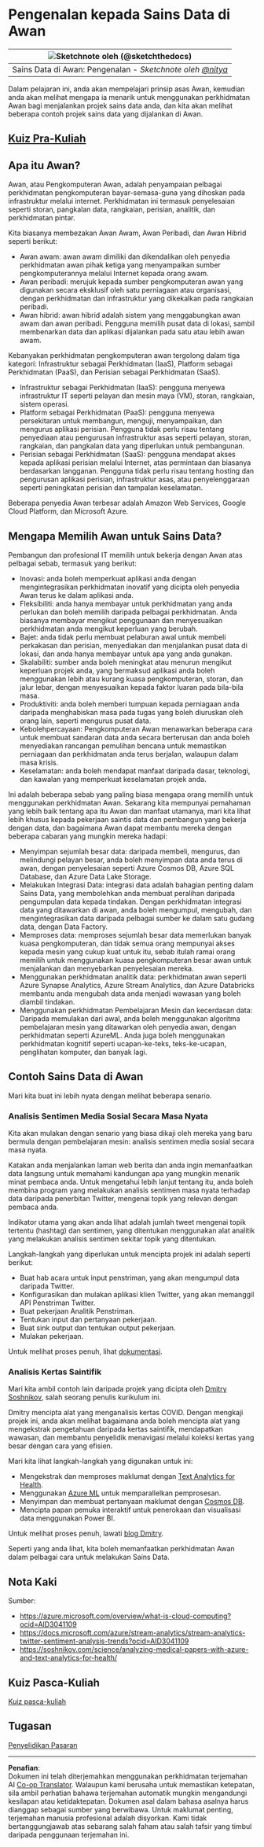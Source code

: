 <!--
CO_OP_TRANSLATOR_METADATA:
{
  "original_hash": "408c55cab2880daa4e78616308bd5db7",
  "translation_date": "2025-08-28T18:00:18+00:00",
  "source_file": "5-Data-Science-In-Cloud/17-Introduction/README.md",
  "language_code": "ms"
}
-->
# Pengenalan kepada Sains Data di Awan

|![ Sketchnote oleh [(@sketchthedocs)](https://sketchthedocs.dev) ](../../sketchnotes/17-DataScience-Cloud.png)|
|:---:|
| Sains Data di Awan: Pengenalan - _Sketchnote oleh [@nitya](https://twitter.com/nitya)_ |

Dalam pelajaran ini, anda akan mempelajari prinsip asas Awan, kemudian anda akan melihat mengapa ia menarik untuk menggunakan perkhidmatan Awan bagi menjalankan projek sains data anda, dan kita akan melihat beberapa contoh projek sains data yang dijalankan di Awan.

## [Kuiz Pra-Kuliah](https://purple-hill-04aebfb03.1.azurestaticapps.net/quiz/32)

## Apa itu Awan?

Awan, atau Pengkomputeran Awan, adalah penyampaian pelbagai perkhidmatan pengkomputeran bayar-semasa-guna yang dihoskan pada infrastruktur melalui internet. Perkhidmatan ini termasuk penyelesaian seperti storan, pangkalan data, rangkaian, perisian, analitik, dan perkhidmatan pintar.

Kita biasanya membezakan Awan Awam, Awan Peribadi, dan Awan Hibrid seperti berikut:

* Awan awam: awan awam dimiliki dan dikendalikan oleh penyedia perkhidmatan awan pihak ketiga yang menyampaikan sumber pengkomputerannya melalui Internet kepada orang awam.
* Awan peribadi: merujuk kepada sumber pengkomputeran awan yang digunakan secara eksklusif oleh satu perniagaan atau organisasi, dengan perkhidmatan dan infrastruktur yang dikekalkan pada rangkaian peribadi.
* Awan hibrid: awan hibrid adalah sistem yang menggabungkan awan awam dan awan peribadi. Pengguna memilih pusat data di lokasi, sambil membenarkan data dan aplikasi dijalankan pada satu atau lebih awan awam.

Kebanyakan perkhidmatan pengkomputeran awan tergolong dalam tiga kategori: Infrastruktur sebagai Perkhidmatan (IaaS), Platform sebagai Perkhidmatan (PaaS), dan Perisian sebagai Perkhidmatan (SaaS).

* Infrastruktur sebagai Perkhidmatan (IaaS): pengguna menyewa infrastruktur IT seperti pelayan dan mesin maya (VM), storan, rangkaian, sistem operasi.
* Platform sebagai Perkhidmatan (PaaS): pengguna menyewa persekitaran untuk membangun, menguji, menyampaikan, dan mengurus aplikasi perisian. Pengguna tidak perlu risau tentang penyediaan atau pengurusan infrastruktur asas seperti pelayan, storan, rangkaian, dan pangkalan data yang diperlukan untuk pembangunan.
* Perisian sebagai Perkhidmatan (SaaS): pengguna mendapat akses kepada aplikasi perisian melalui Internet, atas permintaan dan biasanya berdasarkan langganan. Pengguna tidak perlu risau tentang hosting dan pengurusan aplikasi perisian, infrastruktur asas, atau penyelenggaraan seperti peningkatan perisian dan tampalan keselamatan.

Beberapa penyedia Awan terbesar adalah Amazon Web Services, Google Cloud Platform, dan Microsoft Azure.

## Mengapa Memilih Awan untuk Sains Data?

Pembangun dan profesional IT memilih untuk bekerja dengan Awan atas pelbagai sebab, termasuk yang berikut:

* Inovasi: anda boleh memperkuat aplikasi anda dengan mengintegrasikan perkhidmatan inovatif yang dicipta oleh penyedia Awan terus ke dalam aplikasi anda.
* Fleksibiliti: anda hanya membayar untuk perkhidmatan yang anda perlukan dan boleh memilih daripada pelbagai perkhidmatan. Anda biasanya membayar mengikut penggunaan dan menyesuaikan perkhidmatan anda mengikut keperluan yang berubah.
* Bajet: anda tidak perlu membuat pelaburan awal untuk membeli perkakasan dan perisian, menyediakan dan menjalankan pusat data di lokasi, dan anda hanya membayar untuk apa yang anda gunakan.
* Skalabiliti: sumber anda boleh meningkat atau menurun mengikut keperluan projek anda, yang bermaksud aplikasi anda boleh menggunakan lebih atau kurang kuasa pengkomputeran, storan, dan jalur lebar, dengan menyesuaikan kepada faktor luaran pada bila-bila masa.
* Produktiviti: anda boleh memberi tumpuan kepada perniagaan anda daripada menghabiskan masa pada tugas yang boleh diuruskan oleh orang lain, seperti mengurus pusat data.
* Kebolehpercayaan: Pengkomputeran Awan menawarkan beberapa cara untuk membuat sandaran data anda secara berterusan dan anda boleh menyediakan rancangan pemulihan bencana untuk memastikan perniagaan dan perkhidmatan anda terus berjalan, walaupun dalam masa krisis.
* Keselamatan: anda boleh mendapat manfaat daripada dasar, teknologi, dan kawalan yang memperkuat keselamatan projek anda.

Ini adalah beberapa sebab yang paling biasa mengapa orang memilih untuk menggunakan perkhidmatan Awan. Sekarang kita mempunyai pemahaman yang lebih baik tentang apa itu Awan dan manfaat utamanya, mari kita lihat lebih khusus kepada pekerjaan saintis data dan pembangun yang bekerja dengan data, dan bagaimana Awan dapat membantu mereka dengan beberapa cabaran yang mungkin mereka hadapi:

* Menyimpan sejumlah besar data: daripada membeli, mengurus, dan melindungi pelayan besar, anda boleh menyimpan data anda terus di awan, dengan penyelesaian seperti Azure Cosmos DB, Azure SQL Database, dan Azure Data Lake Storage.
* Melakukan Integrasi Data: integrasi data adalah bahagian penting dalam Sains Data, yang membolehkan anda membuat peralihan daripada pengumpulan data kepada tindakan. Dengan perkhidmatan integrasi data yang ditawarkan di awan, anda boleh mengumpul, mengubah, dan mengintegrasikan data daripada pelbagai sumber ke dalam satu gudang data, dengan Data Factory.
* Memproses data: memproses sejumlah besar data memerlukan banyak kuasa pengkomputeran, dan tidak semua orang mempunyai akses kepada mesin yang cukup kuat untuk itu, sebab itulah ramai orang memilih untuk menggunakan kuasa pengkomputeran besar awan untuk menjalankan dan menyebarkan penyelesaian mereka.
* Menggunakan perkhidmatan analitik data: perkhidmatan awan seperti Azure Synapse Analytics, Azure Stream Analytics, dan Azure Databricks membantu anda mengubah data anda menjadi wawasan yang boleh diambil tindakan.
* Menggunakan perkhidmatan Pembelajaran Mesin dan kecerdasan data: Daripada memulakan dari awal, anda boleh menggunakan algoritma pembelajaran mesin yang ditawarkan oleh penyedia awan, dengan perkhidmatan seperti AzureML. Anda juga boleh menggunakan perkhidmatan kognitif seperti ucapan-ke-teks, teks-ke-ucapan, penglihatan komputer, dan banyak lagi.

## Contoh Sains Data di Awan

Mari kita buat ini lebih nyata dengan melihat beberapa senario.

### Analisis Sentimen Media Sosial Secara Masa Nyata
Kita akan mulakan dengan senario yang biasa dikaji oleh mereka yang baru bermula dengan pembelajaran mesin: analisis sentimen media sosial secara masa nyata.

Katakan anda menjalankan laman web berita dan anda ingin memanfaatkan data langsung untuk memahami kandungan apa yang mungkin menarik minat pembaca anda. Untuk mengetahui lebih lanjut tentang itu, anda boleh membina program yang melakukan analisis sentimen masa nyata terhadap data daripada penerbitan Twitter, mengenai topik yang relevan dengan pembaca anda.

Indikator utama yang akan anda lihat adalah jumlah tweet mengenai topik tertentu (hashtag) dan sentimen, yang ditentukan menggunakan alat analitik yang melakukan analisis sentimen sekitar topik yang ditentukan.

Langkah-langkah yang diperlukan untuk mencipta projek ini adalah seperti berikut:

* Buat hab acara untuk input penstriman, yang akan mengumpul data daripada Twitter.
* Konfigurasikan dan mulakan aplikasi klien Twitter, yang akan memanggil API Penstriman Twitter.
* Buat pekerjaan Analitik Penstriman.
* Tentukan input dan pertanyaan pekerjaan.
* Buat sink output dan tentukan output pekerjaan.
* Mulakan pekerjaan.

Untuk melihat proses penuh, lihat [dokumentasi](https://docs.microsoft.com/azure/stream-analytics/stream-analytics-twitter-sentiment-analysis-trends?WT.mc_id=academic-77958-bethanycheum&ocid=AID30411099).

### Analisis Kertas Saintifik
Mari kita ambil contoh lain daripada projek yang dicipta oleh [Dmitry Soshnikov](http://soshnikov.com), salah seorang penulis kurikulum ini.

Dmitry mencipta alat yang menganalisis kertas COVID. Dengan mengkaji projek ini, anda akan melihat bagaimana anda boleh mencipta alat yang mengekstrak pengetahuan daripada kertas saintifik, mendapatkan wawasan, dan membantu penyelidik menavigasi melalui koleksi kertas yang besar dengan cara yang efisien.

Mari kita lihat langkah-langkah yang digunakan untuk ini:
* Mengekstrak dan memproses maklumat dengan [Text Analytics for Health](https://docs.microsoft.com/azure/cognitive-services/text-analytics/how-tos/text-analytics-for-health?WT.mc_id=academic-77958-bethanycheum&ocid=AID3041109).
* Menggunakan [Azure ML](https://azure.microsoft.com/services/machine-learning?WT.mc_id=academic-77958-bethanycheum&ocid=AID3041109) untuk memparallelkan pemprosesan.
* Menyimpan dan membuat pertanyaan maklumat dengan [Cosmos DB](https://azure.microsoft.com/services/cosmos-db?WT.mc_id=academic-77958-bethanycheum&ocid=AID3041109).
* Mencipta papan pemuka interaktif untuk penerokaan dan visualisasi data menggunakan Power BI.

Untuk melihat proses penuh, lawati [blog Dmitry](https://soshnikov.com/science/analyzing-medical-papers-with-azure-and-text-analytics-for-health/).

Seperti yang anda lihat, kita boleh memanfaatkan perkhidmatan Awan dalam pelbagai cara untuk melakukan Sains Data.

## Nota Kaki

Sumber:
* https://azure.microsoft.com/overview/what-is-cloud-computing?ocid=AID3041109  
* https://docs.microsoft.com/azure/stream-analytics/stream-analytics-twitter-sentiment-analysis-trends?ocid=AID3041109  
* https://soshnikov.com/science/analyzing-medical-papers-with-azure-and-text-analytics-for-health/  

## Kuiz Pasca-Kuliah

[Kuiz pasca-kuliah](https://purple-hill-04aebfb03.1.azurestaticapps.net/quiz/33)

## Tugasan

[Penyelidikan Pasaran](assignment.md)

---

**Penafian**:  
Dokumen ini telah diterjemahkan menggunakan perkhidmatan terjemahan AI [Co-op Translator](https://github.com/Azure/co-op-translator). Walaupun kami berusaha untuk memastikan ketepatan, sila ambil perhatian bahawa terjemahan automatik mungkin mengandungi kesilapan atau ketidaktepatan. Dokumen asal dalam bahasa asalnya harus dianggap sebagai sumber yang berwibawa. Untuk maklumat penting, terjemahan manusia profesional adalah disyorkan. Kami tidak bertanggungjawab atas sebarang salah faham atau salah tafsir yang timbul daripada penggunaan terjemahan ini.